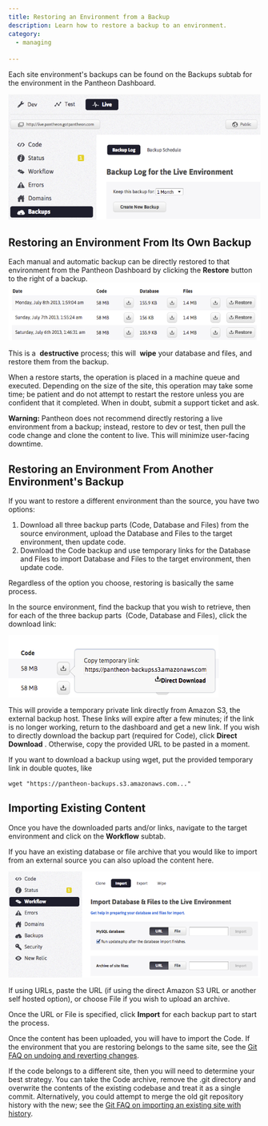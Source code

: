 ```yaml
---
title: Restoring an Environment from a Backup
description: Learn how to restore a backup to an environment.
category:
  - managing

---
```

Each site environment's backups can be found on the Backups subtab for the environment in the Pantheon Dashboard.  


 ![Backup Subtab](/source/docs/assets/images/desk_images/169631.png)

## Restoring an Environment From Its Own Backup

Each manual and automatic backup can be directly restored to that environment from the Pantheon Dashboard by clicking the **Restore** button to the right of a backup. ![Backups and Restore Button](/source/docs/assets/images/desk_images/169624.png)

This is a  **destructive** process; this will  **wipe** your database and files, and restore them from the backup.

When a restore starts, the operation is placed in a machine queue and executed. Depending on the size of the site, this operation may take some time; be patient and do not attempt to restart the restore unless you are confident that it completed. When in doubt, submit a support ticket and ask.

<div class="alert alert-danger" role="alert"><strong>Warning:</strong> Pantheon does not recommend directly restoring a live environment from a backup; instead, restore to dev or test, then pull the code change and clone the content to live. This will minimize user-facing downtime.</div>

## Restoring an Environment From Another Environment's Backup

If you want to restore a different environment than the source, you have two options:

1. Download all three backup parts (Code, Database and Files) from the source environment, upload the Database and Files to the target environment, then update code.
2. Download the Code backup and use temporary links for the Database and Files to import Database and Files to the target environment, then update code.

Regardless of the option you choose, restoring is basically the same process.

In the source environment, find the backup that you wish to retrieve, then for each of the three backup parts  (Code, Database and Files), click the download link:

![Temporary backup link](/source/docs/assets/images/desk_images/169628.png)  



This will provide a temporary private link directly from Amazon S3, the external backup host. These links will expire after a few minutes; if the link is no longer working, return to the dashboard and get a new link. If you wish to directly download the backup part (required for Code), click **Direct Download** . Otherwise, copy the provided URL to be pasted in a moment.  



If you want to download a backup using wget, put the provided temporary link in double quotes, like

    wget "https://pantheon-backups.s3.amazonaws.com..."

## Importing Existing Content

Once you have the downloaded parts and/or links, navigate to the target environment and click on the **Workflow** subtab.  

If you have an existing database or file archive that you would like to import from an external source you can also upload the content here.

![Workflow Tab](/source/docs/assets/images/desk_images/169632.png)  



If using URLs, paste the URL (if using the direct Amazon S3 URL or another self hosted option), or choose File if you wish to upload an archive.  



Once the URL or File is specified, click **Import** for each backup part to start the process.  



Once the content has been uploaded, you will have to import the Code. If the environment that you are restoring belongs to the same site, see the [Git FAQ on undoing and reverting changes](/docs/articles/local/git-faq/#how-do-i-revert-or-undo-changes?).  



If the code belongs to a different site, then you will need to determine your best strategy. You can take the Code archive, remove the .git directory and overwrite the contents of the existing codebase and treat it as a single commit. Alternatively, you could attempt to merge the old git repository history with the new; see the [Git FAQ on importing an existing site with history](/docs/articles/local/git-faq/#how-do-i-import-a-site-with-existing-git-history?).
